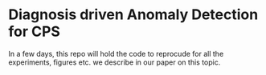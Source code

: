 # Diagnosis driven Anomaly Detection for CPS


In a few days, this repo will hold the code to reprocude for all the experiments, figures etc. we describe in our paper on this topic.


